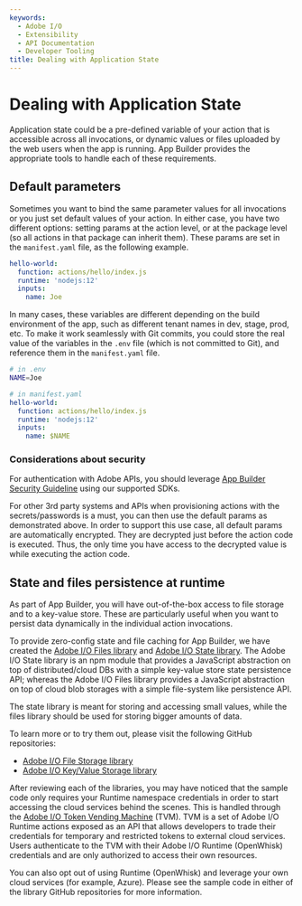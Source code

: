 ```yaml
---
keywords:
  - Adobe I/O
  - Extensibility
  - API Documentation
  - Developer Tooling
title: Dealing with Application State
---
```


# Dealing with Application State

Application state could be a pre-defined variable of your action that is accessible across all invocations, or dynamic values or files uploaded by the web users when the app is running. App Builder provides the appropriate tools to handle each of these requirements.

## Default parameters

Sometimes you want to bind the same parameter values for all invocations or you just set default values of your action. In either case, you have two different options: setting params at the action level, or at the package level (so all actions in that package can inherit them). These params are set in the `manifest.yaml` file, as the following example.

```yaml
hello-world:
  function: actions/hello/index.js
  runtime: 'nodejs:12'
  inputs:
    name: Joe
```

In many cases, these variables are different depending on the build environment of the app, such as different tenant names in dev, stage, prod, etc. To make it work seamlessly with Git commits, you could store the real value of the variables in the `.env` file (which is not committed to Git), and reference them in the `manifest.yaml` file.

```bash
# in .env
NAME=Joe
```

```yaml
# in manifest.yaml
hello-world:
  function: actions/hello/index.js
  runtime: 'nodejs:12'
  inputs:
    name: $NAME
```

### Considerations about security

For authentication with Adobe APIs, you should leverage [App Builder Security Guideline](security/index.md) using our supported SDKs. 

For other 3rd party systems and APIs when provisioning actions with the secrets/passwords is a must, you can then use the default params as demonstrated above. In order to support this use case, all default params are automatically encrypted. They are decrypted just before the action code is executed. Thus, the only time you have access to the decrypted value is while executing the action code.

## State and files persistence at runtime

As part of App Builder, you will have out-of-the-box access to file storage and to a key-value store. These are particularly useful when you want to persist data dynamically in the individual action invocations.

To provide zero-config state and file caching for App Builder, we have created the [Adobe I/O Files library](https://github.com/adobe/aio-lib-files) and [Adobe I/O State library](https://github.com/adobe/aio-lib-state). The Adobe I/O State library is an npm module that provides a JavaScript abstraction on top of distributed/cloud DBs with a simple key-value store state persistence API; whereas the Adobe I/O Files library provides a JavaScript abstraction on top of cloud blob storages with a simple file-system like persistence API.

The state library is meant for storing and accessing small values, while the files library should be used for storing bigger amounts of data.

To learn more or to try them out, please visit the following GitHub repositories:
- [Adobe I/O File Storage library](https://github.com/adobe/aio-lib-files)
- [Adobe I/O Key/Value Storage library](https://github.com/adobe/aio-lib-state)

After reviewing each of the libraries, you may have noticed that the sample code only requires your Runtime namespace credentials in order to start accessing the cloud services behind the scenes. This is handled through the [Adobe I/O Token Vending Machine](https://github.com/adobe/aio-tvm) (TVM). TVM is a set of Adobe I/O Runtime actions exposed as an API that allows developers to trade their credentials for temporary and restricted tokens to external cloud services. Users authenticate to the TVM with their Adobe I/O Runtime (OpenWhisk) credentials and are only authorized to access their own resources.

You can also opt out of using Runtime (OpenWhisk) and leverage your own cloud services (for example, Azure). Please see the sample code in either of the library GitHub repositories for more information.
